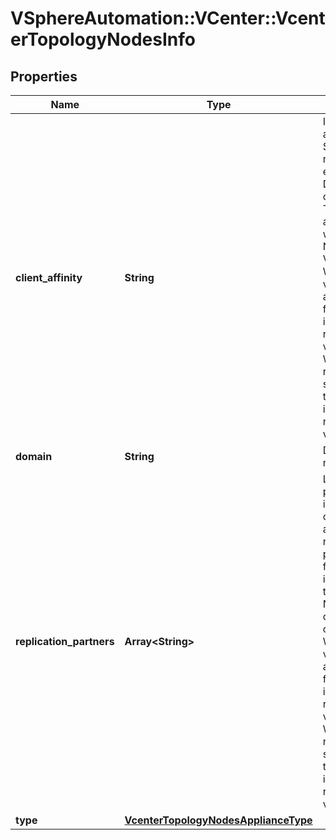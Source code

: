 # VSphereAutomation::VCenter::VcenterTopologyNodesInfo

## Properties
Name | Type | Description | Notes
------------ | ------------- | ------------- | -------------
**client_affinity** | **String** | Identifier of the affinitized Platform Services Controller node. Identifier can be either IP address or DNS resolvable name of the affinitized node. This field is optional and it is only relevant when the value of Nodes.Info.type is VCSA_EXTERNAL. When clients pass a value of this structure as a parameter, the field must be an identifier for the resource type: vcenter.VCenter.name. When operations return a value of this structure as a result, the field will be an identifier for the resource type: vcenter.VCenter.name. | [optional] 
**domain** | **String** | Domain name of the node. | 
**replication_partners** | **Array&lt;String&gt;** | List of replication partners&#39; node identifiers. Identifiers can be either IP address or DNS resolvable name of the partner node. This field is optional and it is only relevant when the value of Nodes.Info.type is one of VCSA_EMBEDDED or PSC_EXTERNAL. When clients pass a value of this structure as a parameter, the field must contain identifiers for the resource type: vcenter.VCenter.name. When operations return a value of this structure as a result, the field will contain identifiers for the resource type: vcenter.VCenter.name. | [optional] 
**type** | [**VcenterTopologyNodesApplianceType**](VcenterTopologyNodesApplianceType.md) |  | 


